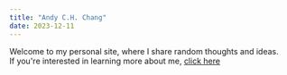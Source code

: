 ```yaml
---
title: "Andy C.H. Chang"
date: 2023-12-11
---
```

Welcome to my personal site, where I share random thoughts and ideas.<br/>
If you're interested in learning more about me, [click here](about)